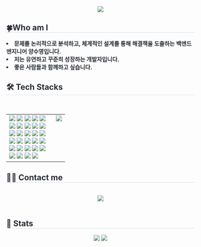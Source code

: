 <div align= "center">
    <img src="https://capsule-render.vercel.app/api?type=waving&color=gradient&height=240&text=Sooyoung's%20GitHub&animation=fadeIn&fontColor=2a2828&fontSize=50" />
    </div>
    <div style="text-align: left;"> 
    <h2 style="border-bottom: 1px solid #d8dee4; color: #282d33;"> 🍀Who am I </h2>  
    <div style="font-weight: 700; font-size: 15px; text-align: left; color: #282d33;"> <li> 문제를 논리적으로 분석하고, 체계적인 설계를 통해 해결책을 도출하는 백엔드 엔지니어 양수영입니다.</li><li> 저는 유연하고 꾸준히 성장하는 개발자입니다.</li><li> 좋은 사람들과 함께하고 싶습니다.</li> </div> 
    </div>
   <div style="text-align: left;">
  <h2 style="border-bottom: 1px solid #d8dee4; color: #282d33;"> 🛠️ Tech Stacks </h2> <br>
  <table border="0" style="border: none;">
    <tr>
      <td valign="top" style="border: none;">
        <img src="https://img.shields.io/badge/Android-3DDC84?style=flat-square&logo=Android&logoColor=white">
        <img src="https://img.shields.io/badge/Apache Tomcat-F8DC75?style=flat-square&logo=Apache Tomcat&logoColor=white">
        <img src="https://img.shields.io/badge/Amazon AWS-232F3E?style=flat-square&logo=Amazon AWS&logoColor=white">
        <img src="https://img.shields.io/badge/Bootstrap-7952B3?style=flat-square&logo=Bootstrap&logoColor=white">
        <img src="https://img.shields.io/badge/CSS3-1572B6?style=flat-square&logo=CSS3&logoColor=white">
        <br>
        <img src="https://img.shields.io/badge/Docker-2496ED?style=flat-square&logo=Docker&logoColor=white">
        <img src="https://img.shields.io/badge/Figma-F24E1E?style=flat-square&logo=Figma&logoColor=white">
        <img src="https://img.shields.io/badge/Github-181717?style=flat-square&logo=Github&logoColor=white">
        <img src="https://img.shields.io/badge/Git-F05032?style=flat-square&logo=Git&logoColor=white">
        <img src="https://img.shields.io/badge/HTML5-E34F26?style=flat-square&logo=HTML5&logoColor=white">
        <br>
        <img src="https://img.shields.io/badge/Java-007396?style=flat-square&logo=Java&logoColor=white">
        <img src="https://img.shields.io/badge/Javascript-F7DF1E?style=flat-square&logo=Javascript&logoColor=white">
        <img src="https://img.shields.io/badge/jQuery-0769AD?style=flat-square&logo=jQuery&logoColor=white">
        <img src="https://img.shields.io/badge/Linux-FCC624?style=flat-square&logo=Linux&logoColor=white">
        <img src="https://img.shields.io/badge/MySQL-4479A1?style=flat-square&logo=MySQL&logoColor=white">
        <br>
        <img src="https://img.shields.io/badge/Notion-000000?style=flat-square&logo=Notion&logoColor=white">
        <img src="https://img.shields.io/badge/Node.js-339933?style=flat-square&logo=Node.js&logoColor=white">
        <img src="https://img.shields.io/badge/Oracle-F80000?style=flat-square&logo=Oracle&logoColor=white">
        <img src="https://img.shields.io/badge/React-61DAFB?style=flat-square&logo=React&logoColor=white">
        <img src="https://img.shields.io/badge/Sass-CC6699?style=flat-square&logo=Sass&logoColor=white">
        <br>
        <img src="https://img.shields.io/badge/Slack-4A154B?style=flat-square&logo=Slack&logoColor=white">
        <img src="https://img.shields.io/badge/Spring-6DB33F?style=flat-square&logo=Spring&logoColor=white">
        <img src="https://img.shields.io/badge/Spring Boot-6DB33F?style=flat-square&logo=Spring Boot&logoColor=white">
        <img src="https://img.shields.io/badge/Trello-0052CC?style=flat-square&logo=Trello&logoColor=white">
        <img src="https://img.shields.io/badge/Vercel-000000?style=flat-square&logo=Vercel&logoColor=white">
        <br>
        <img src="https://img.shields.io/badge/Elasticsearch-005571?style=flat-square&logo=Elasticsearch&logoColor=white">
        <img src="https://img.shields.io/badge/Babel-F9DC3E?style=flat-square&logo=Babel&logoColor=white">
        <img src="https://img.shields.io/badge/Firebase-FFCA28?style=flat-square&logo=Firebase&logoColor=white">
        <img src="https://img.shields.io/badge/Amazon S3-569A31?style=flat-square&logo=Amazon S3&logoColor=white">
      </td>
      <td valign="top" style="padding-left: 20px; border: none;">
        <img src="http://mazassumnida.wtf/api/v2/generate_badge?boj=soo0864">
      </td>
    </tr>
  </table>
</div>
</div>
    </div>
    <div style="text-align: left;">
    <h2 style="border-bottom: 1px solid #d8dee4; color: #282d33;"> 🧑‍💻 Contact me </h2> <br> 
    <div align= "center"> <a href=https://swimming0122.tistory.com/> <img src="https://img.shields.io/badge/Tistory-000000?style=flat-square&logo=Tistory&logoColor=white&link=https://swimming0122.tistory.com/"> </a>
          </div>  <br> 
    <div align= "center">  </div> 
    </div>
    <div style="text-align: left;"> 
    <h2 style="border-bottom: 1px solid #d8dee4; color: #282d33;"> 🏅 Stats </h2> <div align= "center"> <img src="https://github-readme-stats.vercel.app/api?username=Yang-Sooyoung&bg_color=180,000000,&title_color=000000&text_color=000000"
         /> <img src="https://github-readme-stats.vercel.app/api/top-langs/?username=Yang-Sooyoung&layout=compact&bg_color=180,000000,&title_color=000000&text_color=000000"
           /> </div> 
    </div>
    
